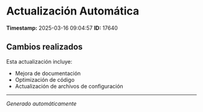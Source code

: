 # Actualización Automática

**Timestamp:** 2025-03-16 09:04:57
**ID:** 17640

## Cambios realizados

Esta actualización incluye:
- Mejora de documentación
- Optimización de código
- Actualización de archivos de configuración

---
*Generado automáticamente*
